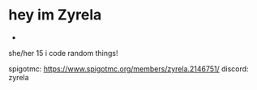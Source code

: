 # hey im Zyrela
-
 she/her 15 i code random things!

 spigotmc: https://www.spigotmc.org/members/zyrela.2146751/ discord: zyrela

